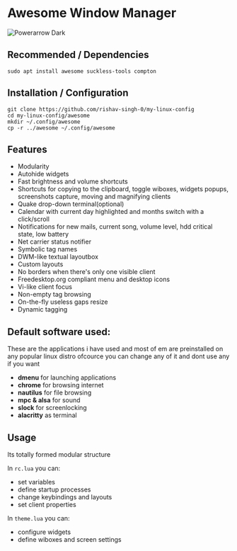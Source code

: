 # Awesome Window Manager 
![Powerarrow Dark](https://github.com/rishav-singh-0/my-linux-config/blob/main/screenshots/Screenshot%20from%202021-01-31%2011-24-24.jpg?raw=true)

## Recommended / Dependencies
```
sudo apt install awesome suckless-tools compton
```

## Installation / Configuration
```
git clone https://github.com/rishav-singh-0/my-linux-config
cd my-linux-config/awesome
mkdir ~/.config/awesome
cp -r ../awesome ~/.config/awesome

```

## Features

- Modularity
- Autohide widgets
- Fast brightness and volume shortcuts 
- Shortcuts for copying to the clipboard, toggle wiboxes, widgets popups, screenshots capture, moving and magnifying clients
- Quake drop-down terminal(optional)
- Calendar with current day highlighted and months switch with a click/scroll
- Notifications for new mails, current song, volume level, hdd critical state, low battery
- Net carrier status notifier
- Symbolic tag names
- DWM-like textual layoutbox
- Custom layouts
- No borders when there's only one visible client
- Freedesktop.org compliant menu and desktop icons
- Vi-like client focus
- Non-empty tag browsing
- On-the-fly useless gaps resize
- Dynamic tagging

## Default software used:
These are the applications i have used and most of em are preinstalled on any popular linux distro ofcource you can change any of it and dont use any if you want
   - **dmenu** for launching applications
   - **chrome** for browsing internet
   - **nautilus** for file browsing
   - **mpc & alsa** for sound
   - **slock** for screenlocking 
   - **alacritty** as terminal

## Usage

Its totally formed modular structure

In ``rc.lua`` you can:
* set variables
* define startup processes
* change keybindings and layouts
* set client properties

In ``theme.lua`` you can:

* configure widgets
* define wiboxes and screen settings


